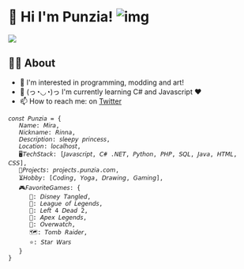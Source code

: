 
# 👋 Hi I'm Punzia! ![img](https://i.imgur.com/fQp76Nx.png) #
<img src="https://i.imgur.com/En8r4Zm.png">
<!--![img](https://i.imgur.com/aRZNewQ.png, "The reason I have Rapunzel from the Tangled game is cause of the reason due to my liking for game modding!")-->

## 👩‍💻 About

- 👀 I'm interested in programming, modding and art!
- 🌱 (っ◔◡◔)っ I'm currently learning C# and Javascript ♥
- 📫 How to reach me: on [Twitter](https://twitter.com/sleepyrapunzel "Twitter")
<!--- 💞️ 𝘐’𝘮 𝘤𝘶𝘳𝘳𝘦𝘯𝘵𝘭𝘺 𝘤𝘰𝘭𝘭𝘢𝘣𝘰𝘳𝘢𝘵𝘪𝘯𝘨 𝘰𝘯..-->

<!--
## 💬 Socials
- [<img src="https://upload.wikimedia.org/wikipedia/commons/thumb/8/83/Steam_icon_logo.svg/800px-Steam_icon_logo.svg.png" width="16" height="16" alt="steam"> Steam](https://steamcommunity.com/id/sleepyrapunzel "Steam - SleepyRapunzel") 
- [<img src="https://upload.wikimedia.org/wikipedia/commons/thumb/4/4f/Twitter-logo.svg/1200px-Twitter-logo.svg.png" height="12" alt="twitter"> Twitter](https://twitter/sleepyrapunzel "Twitter - SleepyRapunzel")
- [Youtube](https://www.youtube.com/c/Rapunzelx "Youtube")

## 🚧 Projects
- [**<img src="https://i.imgur.com/ZqNQBmc.png" height="16" alt="l4d2"> Left 4 Dead 2 Survivor Cards**](https://l4d2.punzia.com/ "L4D2 Survivors") 
- [**<img src="https://i.imgur.com/LCmwpH9.png" height="16" alt="tf2"> Team Fortress 2 Character Cards**](https://tf2.punzia.com/ "TF2 Characters") 
- [**<img src="https://db.punzia.com/punzia_levelup/lvluplogo-e1565424172599-1.png" height="16" alt="db"> LvlupDb**](https://db.punzia.com/ "LevelUpDB - Database") 

## ⏳ Hobbies
**🛠️ Modding & Map Creation**
- HammerEditor (Making maps)
-->


<!--##############################################################-->

```
𝘤𝘰𝘯𝘴𝘵 𝘗𝘶𝘯𝘻𝘪𝘢 = {
   𝘕𝘢𝘮𝘦: 𝘔𝘪𝘳𝘢,
   𝘕𝘪𝘤𝘬𝘯𝘢𝘮𝘦: 𝘙𝘪𝘯𝘯𝘢,
   𝘋𝘦𝘴𝘤𝘳𝘪𝘱𝘵𝘪𝘰𝘯: 𝘴𝘭𝘦𝘦𝘱𝘺 𝘱𝘳𝘪𝘯𝘤𝘦𝘴𝘴,
   𝘓𝘰𝘤𝘢𝘵𝘪𝘰𝘯: 𝘭𝘰𝘤𝘢𝘭𝘩𝘰𝘴𝘵,
   🖥️𝘛𝘦𝘤𝘩𝘚𝘵𝘢𝘤𝘬: [𝘑𝘢𝘷𝘢𝘴𝘤𝘳𝘪𝘱𝘵, 𝘊# .𝘕𝘌𝘛, 𝘗𝘺𝘵𝘩𝘰𝘯, 𝘗𝘏𝘗, 𝘚𝘘𝘓, 𝘑𝘢𝘷𝘢, 𝘏𝘛𝘔𝘓, 𝘊𝘚𝘚],
   🚧𝘗𝘳𝘰𝘫𝘦𝘤𝘵𝘴: 𝘱𝘳𝘰𝘫𝘦𝘤𝘵𝘴.𝘱𝘶𝘯𝘻𝘪𝘢.𝘤𝘰𝘮,
   ⏳𝘏𝘰𝘣𝘣𝘺: [𝘊𝘰𝘥𝘪𝘯𝘨, 𝘠𝘰𝘨𝘢, 𝘋𝘳𝘢𝘸𝘪𝘯𝘨, 𝘎𝘢𝘮𝘪𝘯𝘨],
   🎮𝘍𝘢𝘷𝘰𝘳𝘪𝘵𝘦𝘎𝘢𝘮𝘦𝘴: {
      🦎: 𝘋𝘪𝘴𝘯𝘦𝘺 𝘛𝘢𝘯𝘨𝘭𝘦𝘥,
      💙: 𝘓𝘦𝘢𝘨𝘶𝘦 𝘰𝘧 𝘓𝘦𝘨𝘦𝘯𝘥𝘴,
      🧟‍: 𝘓𝘦𝘧𝘵 4 𝘋𝘦𝘢𝘥 2,
      🔫: 𝘈𝘱𝘦𝘹 𝘓𝘦𝘨𝘦𝘯𝘥𝘴,
      💎: 𝘖𝘷𝘦𝘳𝘸𝘢𝘵𝘤𝘩,
      🗺️: 𝘛𝘰𝘮𝘣 𝘙𝘢𝘪𝘥𝘦𝘳,
      ⭐: 𝘚𝘵𝘢𝘳 𝘞𝘢𝘳𝘴
   }
}
```

<!--
```
const Punzia = {
   Name: Mira,
   Nickname: Rinna,
   Description: sleepy princess,
   Location: localhost,
   🖥️TechStack: [Javascript, C# .NET, Python, PHP, SQL, Java, HTML, CSS],
   🚧Projects: projects.punzia.com,
   ⏳Hobby: [Coding, Yoga, Drawing, Gaming],
   🎮FavoriteGames: {
      🦎: Disney Tangled,
      💙: League of Legends,
      🧟‍: Left 4 Dead 2,
      🔫: Apex Legends,
      💎: Overwatch,
      🗺️: Tomb Raider,
      ⭐: Star Wars
   }
}
```
-->

<!--##############################################################-->
<!--![img](https://i.imgur.com/YGpaDfK.gif)-->
<!--![anime-angry-eyes](https://user-images.githubusercontent.com/28727157/160951046-e61fc943-b507-4d58-849c-c7d6289d6af9.gif)-->


<!---
Punzia/Punzia is a ✨ special ✨ repository because its `README.md` (this file) appears on your GitHub profile.
You can click the Preview link to take a look at your changes.
--->
